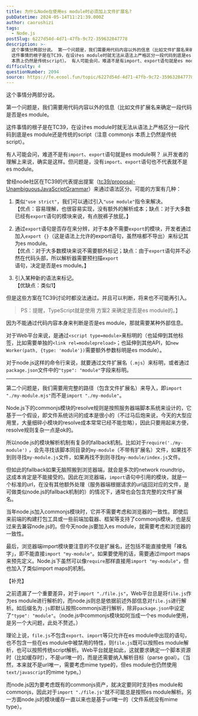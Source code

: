 ```yaml
---
title: 为什么Node在使用es module时必须加上文件扩展名?
pubDatetime: 2024-05-14T11:21:39.000Z
author: caorushizi
tags:
  - Node.js
postSlug: 6227d54d-4d71-47fb-9c72-359632847778
description: >-
  这个事情分两部分说。 第一个问题是，我们需要用代码内容以外的信息（比如文件扩展名来确定一段代码是否是es module。
  这件事情的根子是在TC39，在设计es module时就无法从语法上严格区分一段代码到底是es module还是传统的script（注意 commonjs
  本质上仍然是传统script）。 有人可能会问，难道不是有import、export语句就是es module啊？ 从开发
difficulty: 4
questionNumber: 2094
source: https://fe.ecool.fun/topic/6227d54d-4d71-47fb-9c72-359632847778
---
```


这个事情分两部分说。

第一个问题是，我们需要用代码内容以外的信息（比如文件扩展名来确定一段代码是否是es module。

这件事情的根子是在TC39，在设计es module时就无法从语法上严格区分一段代码到底是es module还是传统的script（注意 commonjs 本质上仍然是传统script）。

有人可能会问，难道不是有`import`、`export`语句就是es module啊？ 从开发者的理解上来说，确实是这样。但问题是，没有`import`、`export`语句也不代表就不是es module。

曾经node社区在TC39的代表提出提案（[tc39/proposal-UnambiguousJavaScriptGrammar](https://github.com/tc39/proposal-UnambiguousJavaScriptGrammar)）来通过语法区分。可能的方案有几种：

1. 类似`"use strict"`，我们可以通过引入`"use module"`指令来解决。  
   【优点：容易理解，也很容易实现，没有额外的解析成本；缺点：对于大多数已经有`export`语句的模块来说，有点脱裤子放屁。】

2. 通过`export`语句是否存在来分辨，对于本身不需要`export`的模块，开发者通过加入`export {}`（这是语法上允许的export语句，虽然啥都不导出）来标记其为es module。  
   【优点：对于大多数模块来说不需要额外标记；缺点：由于`export`语句并不必然在代码头部，所以解析器需要预扫描`export`语句，决定是否是es module。】
3. 引入某种新的语法来标记。  
   【优缺点：类似1】

但是这些方案在TC39讨论时都没法通过。并且可以判断，将来也不可能再引入。

> PS：提醒，TypeScript就是使用 方案2 来确定是否是es module的。】

因为不能通过代码内容本身来判断是否是es module，那就需要某种外部信息。

对于Web平台来说，是通过`<script type=module>`来标明的（也延伸到其他标签，比如需要单独的`<link rel=modulepreload>`；也延伸到其他API，如`new Worker(path, {type: 'module'})`需要额外参数标明是es module）。

对于node.js这样的命令行来说，就要通过文件扩展名（`.mjs`）来标明，或者通过`package.json`文件中的`"type": "module"`字段来标明。

---

第二个问题是，我们需要用完整的路径（包含文件扩展名）来导入，即`import "./my-module.mjs"`而不是`import "./my-module"`。

Node.js下的commonjs模块的resolve规则是按照服务器端脚本系统来设计的，它基于一个假设，即文件系统访问的成本是很小的（不过马后炮来说，今天的大型应用里，大量细碎小模块的resolve成本常常已经不能忽略），因此只要用起来方便，resolve规则复杂一点是ok的。

所以node.js的模块解析机制有复杂的fallback机制。比如对于`require('./my-module')` ，会先寻找该脚本同目录的`my-module`（不带有扩展名）文件，如果找不到则寻找`my-module.js`文件，如果再找不到则寻找`my-module/index.js`文件。

但如此的fallback如果无脑照搬到浏览器端，就会是多次的network roundtrip，这成本肯定是不能接受的。因此在浏览器端，`import`语句中引用的模块，就是一个标准的url，在没有其他额外处理（服务器端根据请求的url返回对应的文件，是可做类似node.js的fallback机制的）的情况下，通常也会包含完整的文件扩展名。

当年node.js加入commonjs模块时，它并不需要考虑和浏览器的一致性。即使后来前端的构建打包工具或一些前端加载器、框架等支持了commonjs模块，也是反过来去兼容node.js的。但今天node.js要加入es module，就需要考虑和浏览器的一致性。

最后，浏览器端import模块要注意的不仅是扩展名，还包括不能直接使用「裸名字」，即不能直接`import "my-module"`。如果要使用的话，需要通过import maps来预先定义。Node.js下虽然可以像`require`那样直接用`import "my-module"`，但也加入了类似import maps的机制。

【补充】

之前遗漏了一个重要差异，对于`import "./file.js"`，Web平台总是将`file.js`作为es module进行解析的，而node.js则总是依据前述外部信息对`file.js`进行解析。如后缀名为`.js`即默认按照commonjs进行解析，除非`package.json`中设定了`"type": "module"`。（node.js中commonjs模块如何当成一个es module使用，是另一个大问题，此处不赘述。）

理论上说，`file.js`不包含`export`、`import`等只允许在es module中出现的语句，也不包含一些在es module中被禁用的特性，则`file.js`既可以按照es module解析，也可以按照传统script解析。Web平台就是如此，这就要求确定一个脚本资源时（比如缓存时），不是url唯一的，而是还需要纳入解析目标（parse goal）。（当然，本来就不是url唯一，需要考虑mime type的，但es module也仍然使用`text/javascript`的mime type。）

而node.js因为要考虑既有的commonjs资产，就决定要同时支持es module和commonjs，因此对于`import "./file.js"`就不可能总是按照es module解析。另一方面node.js的模块缓存一直以来也是基于url唯一的（文件系统没有mime type）。
